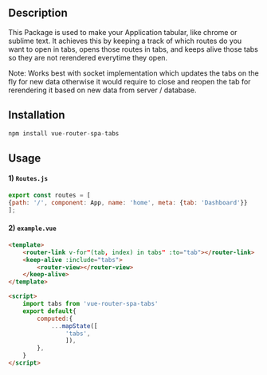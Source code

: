 ## Description
This Package is used to make your Application tabular, like chrome or sublime text. It achieves this by keeping a track of which routes do you want to open in tabs, opens those routes in tabs, and keeps alive those tabs so they are not rerendered everytime they open.

Note: Works best with socket implementation which updates the tabs on the fly for new data otherwise it would require to close and reopen the tab for rerendering it based on new data from server / database.

## Installation
```js
npm install vue-router-spa-tabs
```
## Usage 
#### 1) `Routes.js`
```js
export const routes = [
{path: '/', component: App, name: 'home', meta: {tab: 'Dashboard'}}
];
```
#### 2) `example.vue`
```html
<template>
	<router-link v-for"(tab, index) in tabs" :to="tab"></router-link>
	<keep-alive :include="tabs">
		<router-view></router-view>
	</keep-alive>
</template>

<script>
	import tabs from 'vue-router-spa-tabs'
	export default{
		computed:{
			...mapState([
				'tabs',
				]),
		},
	}
</script>
```